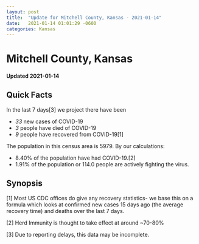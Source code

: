 ```yaml
---
layout: post
title:  "Update for Mitchell County, Kansas - 2021-01-14"
date:   2021-01-14 01:01:29 -0600
categories: Kansas
---
```


# Mitchell County, Kansas
#### Updated 2021-01-14

## Quick Facts

In the last 7 days[3] we project there have been
- *33* new cases of COVID-19
- *3* people have died of COVID-19
- *9* people have recovered from COVID-19[1]

The population in this census area is 5979. By our calculations:
- 8.40% of the population have had COVID-19.[2]
- 1.91% of the population or 114.0 people are actively fighting the virus.

## Synopsis




[1] Most US CDC offices do give any recovery statistics- we base this on a formula which looks at confirmed new cases
15 days ago (the average recovery time) and deaths over the last 7 days.

[2] Herd Immunity is thought to take effect at around ~70-80%

[3] Due to reporting delays, this data may be incomplete.
 
    